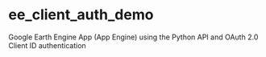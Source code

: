 # ee_client_auth_demo
Google Earth Engine App (App Engine) using the Python API and OAuth 2.0 Client ID authentication
